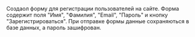 Создаол форму для регистрации пользователей на сайте. Форма  содержит поля "Имя", "Фамилия", "Email", "Пароль" и кнопку "Зарегистрироваться". При отправке формы данные  сохраняються в базе данных, а пароль  зашифрован.
